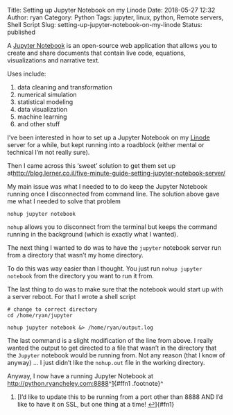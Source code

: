 Title: Setting up Jupyter Notebook on my Linode
Date: 2018-05-27 12:32
Author: ryan
Category: Python
Tags: jupyter, linux, python, Remote servers, Shell Script
Slug: setting-up-jupyter-notebook-on-my-linode
Status: published

A [Jupyter Notebook](http://jupyter.org) is an open-source web application that allows you to create and share documents that contain live code, equations, visualizations and narrative text.

Uses include:

1.  data cleaning and transformation
2.  numerical simulation
3.  statistical modeling
4.  data visualization
5.  machine learning
6.  and other stuff

I’ve been interested in how to set up a Jupyter Notebook on my [Linode](https://www.linode.com) server for a while, but kept running into a roadblock (either mental or technical I’m not really sure).

Then I came across this ‘sweet’ solution to get them set up at<http://blog.lerner.co.il/five-minute-guide-setting-jupyter-notebook-server/>

My main issue was what I needed to to do keep the Jupyter Notebook running once I disconnected from command line. The solution above gave me what I needed to solve that problem

    nohup jupyter notebook

`nohup` allows you to disconnect from the terminal but keeps the command running in the background (which is exactly what I wanted).

The next thing I wanted to do was to have the `jupyter` notebook server run from a directory that wasn’t my home directory.

To do this was way easier than I thought. You just run `nohup jupyter notebook` from the directory you want to run it from.

The last thing to do was to make sure that the notebook would start up with a server reboot. For that I wrote a shell script

    # change to correct directory
    cd /home/ryan/jupyter

    nohup jupyter notebook &> /home/ryan/output.log

The last command is a slight modification of the line from above. I really wanted the output to get directed to a file that wasn’t in the directory that the `Jupyter` notebook would be running from. Not any reason (that I know of anyway) … I just didn’t like the `nohup.out` file in the working directory.

Anyway, I now have a running Jupyter Notebook at <http://python.ryancheley.com:8888>^[1](#fn1){#ffn1 .footnote}^

1.  [I’d like to update this to be running from a port other than 8888 AND I’d like to have it on SSL, but one thing at a time! [↩](#ffn1)]{#fn1}
